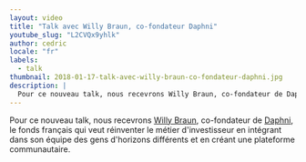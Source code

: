 ```yaml
---
layout: video
title: "Talk avec Willy Braun, co-fondateur Daphni"
youtube_slug: "L2CVQx9yhlk"
author: cedric
locale: "fr"
labels:
  - talk
thumbnail: 2018-01-17-talk-avec-willy-braun-co-fondateur-daphni.jpg
description: |
  Pour ce nouveau talk, nous recevrons Willy Braun, co-fondateur de Daphni, le fonds français qui veut réinventer le métier d'investisseur en intégrant dans son équipe des gens d'horizons différents et en créant une plateforme communautaire.
---
```


Pour ce nouveau talk, nous recevrons [Willy Braun](https://www.linkedin.com/in/willybraun/), co-fondateur de [Daphni](https://daphni.com/), le fonds français qui veut réinventer le métier d'investisseur en intégrant dans son équipe des gens d'horizons différents et en créant une plateforme communautaire.